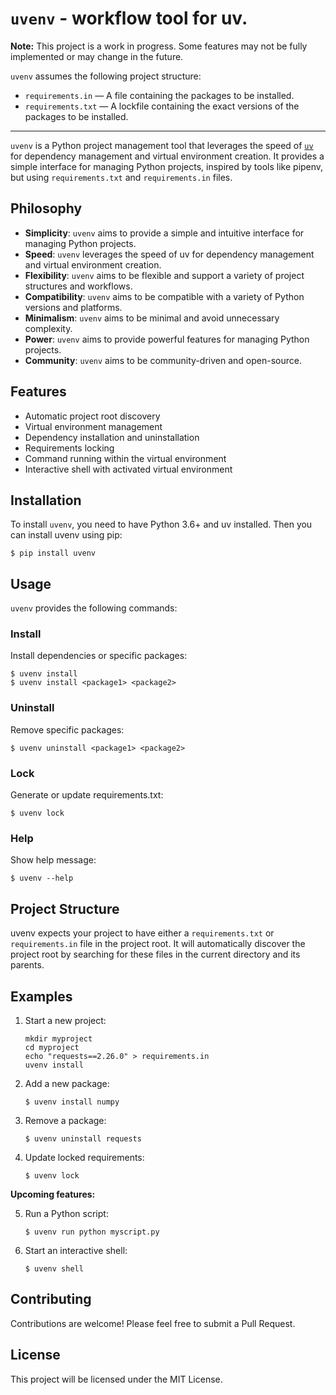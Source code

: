 # `uvenv` - workflow tool for uv.

**Note:** This project is a work in progress. Some features may not be fully implemented or may change in the future.

`uvenv` assumes the following project structure:

- `requirements.in` — A file containing the packages to be installed.
- `requirements.txt` — A lockfile containing the exact versions of the packages to be installed.

----------------

`uvenv` is a Python project management tool that leverages the speed of [`uv`](https://github.com/astral-sh/uv) for dependency management and virtual environment creation. It provides a simple interface for managing Python projects, inspired by tools like pipenv, but using `requirements.txt` and `requirements.in` files.

## Philosophy

- **Simplicity**: `uvenv` aims to provide a simple and intuitive interface for managing Python projects.
- **Speed**: `uvenv` leverages the speed of uv for dependency management and virtual environment creation.
- **Flexibility**: `uvenv` aims to be flexible and support a variety of project structures and workflows.
- **Compatibility**: `uvenv` aims to be compatible with a variety of Python versions and platforms.
- **Minimalism**: `uvenv` aims to be minimal and avoid unnecessary complexity.
- **Power**: `uvenv` aims to provide powerful features for managing Python projects.
- **Community**: `uvenv` aims to be community-driven and open-source.

## Features

- Automatic project root discovery
- Virtual environment management
- Dependency installation and uninstallation
- Requirements locking
- Command running within the virtual environment
- Interactive shell with activated virtual environment

## Installation

To install `uvenv`, you need to have Python 3.6+ and uv installed. Then you can install uvenv using pip:

```shell
$ pip install uvenv
```

## Usage

`uvenv` provides the following commands:

### Install

Install dependencies or specific packages:

```
$ uvenv install
$ uvenv install <package1> <package2>
```

### Uninstall

Remove specific packages:

```
$ uvenv uninstall <package1> <package2>
```

### Lock

Generate or update requirements.txt:

```
$ uvenv lock
```


### Help

Show help message:

```
$ uvenv --help
```

## Project Structure

uvenv expects your project to have either a `requirements.txt` or `requirements.in` file in the project root. It will automatically discover the project root by searching for these files in the current directory and its parents.

## Examples

1. Start a new project:
   ```shell
   mkdir myproject
   cd myproject
   echo "requests==2.26.0" > requirements.in
   uvenv install
   ```

2. Add a new package:
   ```shell
   $ uvenv install numpy
   ```

3. Remove a package:
   ```shell
   $ uvenv uninstall requests
   ```

4. Update locked requirements:
   ```shell
   $ uvenv lock
   ```

**Upcoming features:**

5. Run a Python script:
   ```shell
   $ uvenv run python myscript.py
   ```

6. Start an interactive shell:
   ```shell
   $ uvenv shell
   ```

## Contributing

Contributions are welcome! Please feel free to submit a Pull Request.

## License

This project will be licensed under the MIT License.
